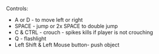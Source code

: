 Controls:
- A or D - to move left or right
- SPACE - jump or 2x SPACE to double jump
- C & CTRL - crouch - spikes kills if player is not crouching
- Q - flashlight
- Left Shift & Left Mouse button- push object 
